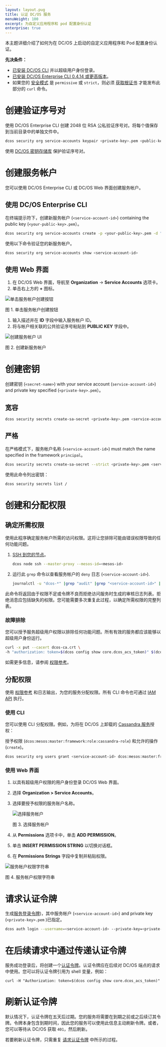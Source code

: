 ```yaml
---
layout: layout.pug
title: 认证 DC/OS 服务
menuWeight: 100
excerpt: 为自定义应用程序和 pod 配置身份认证
enterprise: true
---
```


本主题详细介绍了如何为在 DC/OS 上启动的自定义应用程序和 Pod 配置身份认证。

**先决条件：**

- [已安装 DC/OS CLI](/cn/1.11/cli/install/) 并以超级用户身份登录。
- [已安装 DC/OS Enterprise CLI 0.4.14 或更高版本](/cn/1.11/cli/enterprise-cli/#ent-cli-install)。
- 如果您的 [安全模式](/cn/1.11/security/ent/#security-modes) 是 `permissive` 或 `strict`，则必须 [获取根证书](/cn/1.11/security/ent/tls-ssl/get-cert/) 才能发布此部分的 `curl` 命令。

# <a name="create-a-keypair"></a>创建验证序号对
使用 DC/OS Enterprise CLI 创建 2048 位 RSA 公私验证序号对。将每个值保存到当前目录中的单独文件中。

```bash
dcos security org service-accounts keypair <private-key>.pem <public-key>.pem
```

使用 [DC/OS 密钥存储库](/cn/1.11/security/ent/secrets/) 保护验证序号对。

# <a name="create-a-service-account"></a>创建服务帐户
您可以使用 DC/OS Enterprise CLI 或 DC/OS Web 界面创建服务帐户。

## 使用 DC/OS Enterprise CLI

在终端提示符下，创建新服务帐户 (`<service-account-id>`) containing the public key (`<your-public-key>.pem`）。

```bash
dcos security org service-accounts create -p <your-public-key>.pem -d "<description>" <service-account-id>
```

使用以下命令验证您的新服务帐户。

```bash
dcos security org service-accounts show <service-account-id>
```

## 使用 Web 界面

1. 在 DC/OS Web 界面，导航至 **Organization** -> **Service Accounts** 选项卡。
1. 单击右上方的 **+** 图标。

 ![单击服务帐户创建按钮](/cn/1.11/img/new-service-account-button.png)

 图 1. 单击服务帐户创建按钮

1. 输入描述并在 **ID** 字段中输入服务帐户 ID。
1. 将与帐户相关联的公共验证序号粘贴到 **PUBLIC KEY** 字段中。

 ![创建服务帐户 UI](/cn/1.11/img/create-service-account.png)

 图 2. 创建新服务帐户


# 创建密钥
创建密钥 (`<secret-name>`) with your service account (`service-account-id>`) and private key specified (`<private-key>.pem`）。

## 宽容

```bash
dcos security secrets create-sa-secret <private-key>.pem <service-account-id> <secret-name>
```

## 严格
在严格模式下，服务帐户名称 (`<service-account-id>`) must match the name specified in the framework `principal`。
```bash
dcos security secrets create-sa-secret --strict <private-key>.pem <service-account-id> <secret-name>
```

使用此命令列出密钥：

```bash
dcos security secrets list /
```

# <a name="give-perms"></a>创建和分配权限

## 确定所需权限
使用此程序确定服务帐户所需的访问权限。这将让您排除可能由错误权限导致的任何功能问题。

1. [SSH 到您的节点](/cn/1.11/administering-clusters/sshcluster/)。

    ```bash
    dcos node ssh --master-proxy --mesos-id=<mesos-id>
    ```

1. 运行此 `grep` 命令以查看服务帐户的 `deny` 日志 (`<service-account-id>`).

    ```bash
    journalctl -u "dcos-*" |grep "audit" |grep "<service-account-id>" |grep "deny"
    ```

 此命令将返回由于权限不足或令牌不良而拒绝访问服务时生成的审核日志列表。拒绝消息应包括缺失的权限。您可能需要多次重复此过程，以确定所需权限的完整列表。


### 故障排除

您可以授予服务超级用户权限以排除任何功能问题。所有有效的服务都应该能够以超级用户身份运行。

   ```bash
   curl -x put --cacert dcos-ca.crt \
   -h "authorization: token=$(dcos config show core.dcos_acs_token)" $(dcos config show core.dcos_url)/acs/api/v1/acls/dcos:superuser/users/<service-account-id>/full
   ```

如需更多信息，请参阅 [权限参考](/cn/1.11/security/ent/perms-reference/)。

## 分配权限
使用 [权限参考](/cn/1.11/security/ent/perms-reference/) 和日志输出，为您的服务分配权限。所有 CLI 命令也可通过 [IAM API](/cn/1.11/security/ent/iam-api/) 执行。

### 使用 CLI

您可以使用 CLI 分配权限。例如，为将在 DC/OS 上卸载的 [Cassandra 服务](/services/cassandra/cass-auth/)授权：

授予权限 (`dcos:mesos:master:framework:role:cassandra-role`) 和允许的操作 (`create`)。

```bash
dcos security org users grant <service-account-id> dcos:mesos:master:framework:role:cassandra-role create --description "Controls the ability of cassandra-role to register as a framework with the Mesos master"
```

### 使用 Web 界面

1. 以具有超级用户权限的用户身份登录 DC/OS Web 界面。
1. 选择 **Organization > Service Accounts**。
1. 选择要授予权限的服务账户名称。

    ![选择服务帐户](/cn/1.11/img/add-service-account-permission.png)

    图 3. 选择服务帐户

1. 从 **Permissions** 选项卡中，单击 **ADD PERMISSION**。
1. 单击 **INSERT PERMISSION STRING** 以切换对话框。
1. 在 **Permissions Strings** 字段中复制并粘贴权限。

 ![服务帐户权限字符串](/cn/1.11/img/service-account-permission-string.png)

 图 4. 服务帐户权限字符串

# <a name="req-auth-tok"></a>请求认证令牌

生成[服务登录令牌](/cn/1.11/security/ent/service-auth/))，其中服务帐户 (`<service-account-id>`) and private key (`<private-key>.pem` )已指定。

```bash
dcos auth login --username=<service-account-id> --private-key=<private-key>.pem
```

# <a name="pass-tok"></a>在后续请求中通过传递认证令牌
服务成功登录后，将创建一个[认证令牌](/cn/1.11/security/ent/service-auth/)。认证令牌应在后续对 DC/OS 端点的请求中使用。您可以将认证令牌引用为 shell 变量，例如：

```
curl -H "Authorization: token=$(dcos config show core.dcos_acs_token)"
```

# <a name="refresh-tok"></a>刷新认证令牌
默认情况下，认证令牌在五天后过期。您的服务将需要在到期之前或之后续订其令牌。令牌本身包含到期时间，因此您的服务可以使用此信息主动刷新令牌。或者，您可以等待从 DC/OS 获取 `401`，然后刷新。

若要刷新认证令牌，只需重复 [请求认证令牌](#req-auth-tok) 中所示的过程。
